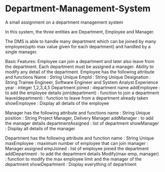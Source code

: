 # Department-Management-System
A small assignment on a department management system

In this system, the three entities are Department, Employee and Manager.

The DMS is able to handle many department which can be joined by many employee(upto max value given for each department) and handled by a single manager.

Basic Features:
  Employee can join  a department and later also leave from the department.
  Each department must be assigned a manager.
  Ability to modify any detail of the department.
  Employee has the following attribute and functions
		Name : String Unique
		EmpId : String Unique
		Designation : String Trainee Engineer, Software Engineer and System Analyst 
		Experience year : integer 1,2,3,4,5
		Department joined : department name
		addEmployee : to add the employee details
		join(department) : function to join a department
		leave(department) : function to leave from a department already taken
		showEmployee : Display all details of the employee

  Manager has the following attribute and functions
		name : String Unique
		position : String Project Manager, Delivery Manager
		addManager : to add the manager details
		departmentAssigned : list of department
		showManager : Display all details of the manager

  Department has the following attribute and function
		name : String Unique
		maxEmployee : maximum number of employee that can join
		manager : Manager assigned
		empJoined : list of employee joined the department
		addDepartment : to add the department details
		Modify(max-emp, manager) : function to modify the max employee limit and the manager of the department
		showDepartment : Display everything of department
